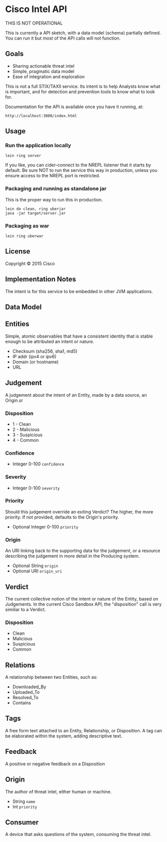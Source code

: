# Cisco Intel API

THIS IS NOT OPERATIONAL

This is currently a API sketch, with a data model (schema) partially
defined.  You can run it but most of the API calls will not function.

## Goals

 * Sharing actionable threat intel
 * Simple, pragmatic data model
 * Ease of integration and exploration

This is not a full STIX/TAXII service.  Its intent is to help
Analysts know what is important, and for detection and prevention
tools to know what to look for.

Documentation for the API is available once you have it running, at:

    http://localhost:3000/index.html

## Usage

### Run the application locally

`lein ring server`

If you like, you can cider-connect to the NREPL listener that it
starts by default.  Be sure NOT to run the service this way in
production, unless you ensure access to the NREPL port is restricted.

### Packaging and running as standalone jar

This is the proper way to run this in production.

```
lein do clean, ring uberjar
java -jar target/server.jar
```

### Packaging as war

`lein ring uberwar`

## License

Copyright ©  2015 Cisco


## Implementation Notes

The intent is for this service to be embedded in other JVM
applications.


## Data Model

## Entities

Simple, atomic observables that have a consistent identity that is
stable enough to be attributed an intent or nature.

* Checksum (sha256, sha1, md5)
* IP addr (ipv4 or ipv6)
* Domain (or hostname)
* URL

## Judgement

A judgement about the intent of an Entity, made by a data source, an Origin.sr

### Disposition

 * 1 - Clean
 * 2 - Malicious
 * 3 - Suspicious
 * 4 - Common

### Confidence

 * Integer 0-100 `confidence`

### Severity

 * Integer 0-100 `severity`

### Priority

Should this judgement override an exiting Verdict?  The higher, the
more priority.  If not provided, defaults to the Origin's priority.

 * Optional Integer 0-100 `priority`

### Origin
 
An URI linking back to the supporting data for the judgement, or a
resource describing the judgement in more detail in the Producing
system.

 * Optional String `origin`
 * Optional URI `origin_uri`

## Verdict

The current collective notion of the intent or nature of the Entity,
based on Judgements.  In the current Cisco Sandbox API, the
"disposition" call is very similiar to a Verdict.

### Disposition
 * Clean
 * Malicious
 * Suspicious
 * Common

## Relations

A relationship between two Entities, such as:

* Downloaded_By
* Uploaded_To
* Resolved_To
* Contains

## Tags

A free form text attached to an Entity, Relationship, or Disposition.
A tag can be elaborated within the system, adding descriptive text.

## Feedback

A positive or negative feedback on a Disposition

## Origin

The author of threat intel, either human or machine.

* String `name`
* Int `priority`

## Consumer

A device that asks questions of the system, consuming the threat
intel.
